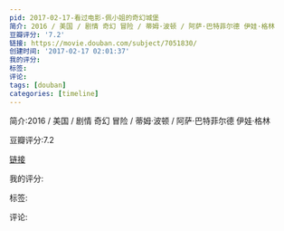 ```yaml
---
pid: 2017-02-17-看过电影-佩小姐的奇幻城堡
简介: 2016 / 美国 / 剧情 奇幻 冒险 / 蒂姆·波顿 / 阿萨·巴特菲尔德 伊娃·格林
豆瓣评分: '7.2'
链接: https://movie.douban.com/subject/7051830/
创建时间: '2017-02-17 02:01:37'
我的评分:
标签:
评论:
tags: [douban]
categories: [timeline]
---
```

简介:2016 / 美国 / 剧情 奇幻 冒险 / 蒂姆·波顿 / 阿萨·巴特菲尔德 伊娃·格林

豆瓣评分:7.2

[链接](https://movie.douban.com/subject/7051830/)

我的评分:

标签:

评论:

